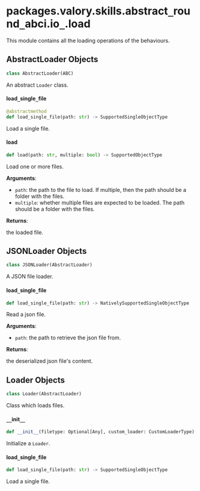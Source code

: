 <a id="packages.valory.skills.abstract_round_abci.io_.load"></a>

# packages.valory.skills.abstract`_`round`_`abci.io`_`.load

This module contains all the loading operations of the behaviours.

<a id="packages.valory.skills.abstract_round_abci.io_.load.AbstractLoader"></a>

## AbstractLoader Objects

```python
class AbstractLoader(ABC)
```

An abstract `Loader` class.

<a id="packages.valory.skills.abstract_round_abci.io_.load.AbstractLoader.load_single_file"></a>

#### load`_`single`_`file

```python
@abstractmethod
def load_single_file(path: str) -> SupportedSingleObjectType
```

Load a single file.

<a id="packages.valory.skills.abstract_round_abci.io_.load.AbstractLoader.load"></a>

#### load

```python
def load(path: str, multiple: bool) -> SupportedObjectType
```

Load one or more files.

**Arguments**:

- `path`: the path to the file to load. If multiple, then the path should be a folder with the files.
- `multiple`: whether multiple files are expected to be loaded. The path should be a folder with the files.

**Returns**:

the loaded file.

<a id="packages.valory.skills.abstract_round_abci.io_.load.JSONLoader"></a>

## JSONLoader Objects

```python
class JSONLoader(AbstractLoader)
```

A JSON file loader.

<a id="packages.valory.skills.abstract_round_abci.io_.load.JSONLoader.load_single_file"></a>

#### load`_`single`_`file

```python
def load_single_file(path: str) -> NativelySupportedSingleObjectType
```

Read a json file.

**Arguments**:

- `path`: the path to retrieve the json file from.

**Returns**:

the deserialized json file's content.

<a id="packages.valory.skills.abstract_round_abci.io_.load.Loader"></a>

## Loader Objects

```python
class Loader(AbstractLoader)
```

Class which loads files.

<a id="packages.valory.skills.abstract_round_abci.io_.load.Loader.__init__"></a>

#### `__`init`__`

```python
def __init__(filetype: Optional[Any], custom_loader: CustomLoaderType)
```

Initialize a `Loader`.

<a id="packages.valory.skills.abstract_round_abci.io_.load.Loader.load_single_file"></a>

#### load`_`single`_`file

```python
def load_single_file(path: str) -> SupportedSingleObjectType
```

Load a single file.

